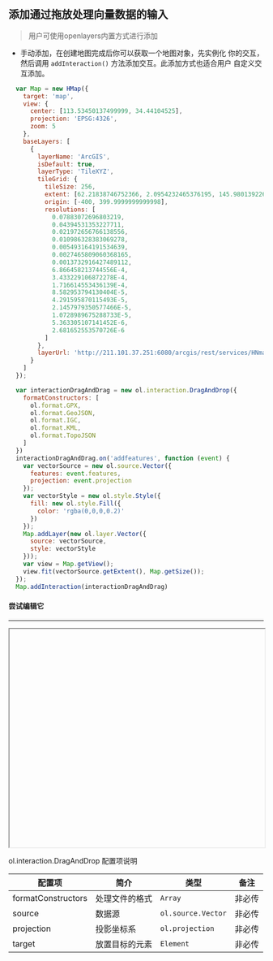 ## 添加通过拖放处理向量数据的输入

> 用户可使用openlayers内置方式进行添加

* 手动添加，在创建地图完成后你可以获取一个地图对象，先实例化
  你的交互，然后调用 ``addInteraction()`` 方法添加交互。此添加方式也适合用户
  自定义交互添加。
  
```javascript
  var Map = new HMap({
    target: 'map',
    view: {
      center: [113.53450137499999, 34.44104525],
      projection: 'EPSG:4326',
      zoom: 5
    },
    baseLayers: [
      {
        layerName: 'ArcGIS',
        isDefault: true,
        layerType: 'TileXYZ',
        tileGrid: {
          tileSize: 256,
          extent: [62.21838746752366, 2.0954232465376195, 145.98013922632043, 54.99084140614476],
          origin: [-400, 399.9999999999998],
          resolutions: [
            0.07883072696803219,
            0.04394531353227711,
            0.021972656766138556,
            0.010986328383069278,
            0.005493164191534639,
            0.0027465809060368165,
            0.0013732916427489112,
            6.866458213744556E-4,
            3.433229106872278E-4,
            1.716614553436139E-4,
            8.582953794130404E-5,
            4.291595870115493E-5,
            2.1457979350577466E-5,
            1.0728989675288733E-5,
            5.363305107141452E-6,
            2.681652553570726E-6
          ]
        },
        layerUrl: 'http://211.101.37.251:6080/arcgis/rest/services/HNmapQg/MapServer/tile/{z}/{y}/{x}'
      }
    ]
  });

  var interactionDragAndDrag = new ol.interaction.DragAndDrop({
    formatConstructors: [
      ol.format.GPX,
      ol.format.GeoJSON,
      ol.format.IGC,
      ol.format.KML,
      ol.format.TopoJSON
    ]
  })
  interactionDragAndDrag.on('addfeatures', function (event) {
    var vectorSource = new ol.source.Vector({
      features: event.features,
      projection: event.projection
    });
    var vectorStyle = new ol.style.Style({
      fill: new ol.style.Fill({
        color: 'rgba(0,0,0,0.2)'
      })
    });
    Map.addLayer(new ol.layer.Vector({
      source: vectorSource,
      style: vectorStyle
    }));
    var view = Map.getView();
    view.fit(vectorSource.getExtent(), Map.getSize());
  });
  Map.addInteraction(interactionDragAndDrag)
```  

#### 尝试编辑它
---
<iframe width="100%" height="430"></iframe>

ol.interaction.DragAndDrop 配置项说明

| 配置项 | 简介 | 类型 | 备注 |
| --- | --- |--- | --- |
| formatConstructors | 处理文件的格式 | `Array` | 非必传 |
| source | 数据源 | `ol.source.Vector` | 非必传 |
| projection | 投影坐标系 | `ol.projection` | 非必传 |
| target | 放置目标的元素 | `Element` | 非必传 |
